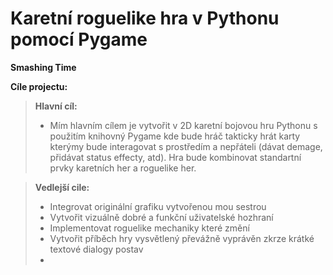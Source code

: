 ﻿# Karetní roguelike hra v Pythonu pomocí Pygame
 **Smashing Time**


 **Cíle projectu:**

>**Hlavní cíl:**
> - Mím hlavním cílem je vytvořit v 2D karetní bojovou hru Pythonu s použitím knihovný Pygame kde bude hráč takticky hrát karty kterýmy bude interagovat s prostředím a nepřáteli (dávat demage, přidávat status effecty, atd). Hra bude kombinovat standartní prvky karetních her a roguelike her.

>**Vedlejší cile:**
> - Integrovat originální grafiku vytvořenou mou sestrou
> - Vytvořit vizuálně dobré a funkční uživatelské hozhraní
> - Implementovat roguelike mechaniky které změní
> - Vytvořit příběch hry vysvětlený převážně vyprávěn zkrze krátké textové dialogy postav
> - 


